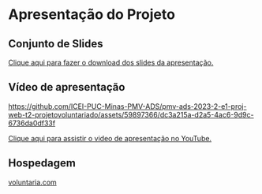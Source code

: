 # Apresentação do Projeto

## Conjunto de Slides

[Clique aqui para fazer o download dos slides da apresentação.](https://github.com/ICEI-PUC-Minas-PMV-ADS/pmv-ads-2023-2-e1-proj-web-t2-projetovoluntariado/files/13617300/VoluntaRia.pdf)

## Vídeo de apresentação


https://github.com/ICEI-PUC-Minas-PMV-ADS/pmv-ads-2023-2-e1-proj-web-t2-projetovoluntariado/assets/59897366/dc3a215a-d2a5-4ac6-9d9c-6736da0df33f



[Clique aqui para assistir o video de apresentação no YouTube.](https://youtu.be/PyXQrAWMQmI)

## Hospedagem

[voluntaria.com](https://voluntaria.vercel.app/index.html)
